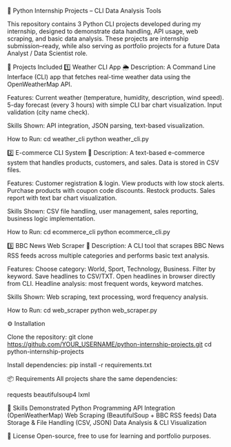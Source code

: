 📂 Python Internship Projects – CLI Data Analysis Tools

This repository contains 3 Python CLI projects developed during my internship, designed to demonstrate data handling, API usage, web scraping, and basic data analysis.
These projects are internship submission–ready, while also serving as portfolio projects for a future Data Analyst / Data Scientist role.

📌 Projects Included
1️⃣ Weather CLI App 🌦️
Description:
A Command Line Interface (CLI) app that fetches real-time weather data using the OpenWeatherMap API.

Features:
Current weather (temperature, humidity, description, wind speed).
5-day forecast (every 3 hours) with simple CLI bar chart visualization.
Input validation (city name check).

Skills Shown:
API integration, JSON parsing, text-based visualization.

How to Run:
cd weather_cli
python weather_cli.py

2️⃣ E-commerce CLI System 🛒
Description:
A text-based e-commerce system that handles products, customers, and sales. Data is stored in CSV files.

Features:
Customer registration & login.
View products with low stock alerts.
Purchase products with coupon code discounts.
Restock products.
Sales report with text bar chart visualization.

Skills Shown:
CSV file handling, user management, sales reporting, business logic implementation.

How to Run:
cd ecommerce_cli
python ecommerce_cli.py

3️⃣ BBC News Web Scraper 📰
Description:
A CLI tool that scrapes BBC News RSS feeds across multiple categories and performs basic text analysis.

Features:
Choose category: World, Sport, Technology, Business.
Filter by keyword.
Save headlines to CSV/TXT.
Open headlines in browser directly from CLI.
Headline analysis: most frequent words, keyword matches.

Skills Shown:
Web scraping, text processing, word frequency analysis.

How to Run:
cd web_scraper
python web_scraper.py

⚙️ Installation

Clone the repository:
git clone https://github.com/YOUR_USERNAME/python-internship-projects.git
cd python-internship-projects


Install dependencies:
pip install -r requirements.txt

📦 Requirements
All projects share the same dependencies:

requests
beautifulsoup4
lxml

🎯 Skills Demonstrated
Python Programming
API Integration (OpenWeatherMap)
Web Scraping (BeautifulSoup + BBC RSS feeds)
Data Storage & File Handling (CSV, JSON)
Data Analysis & CLI Visualization

📜 License
Open-source, free to use for learning and portfolio purposes.
